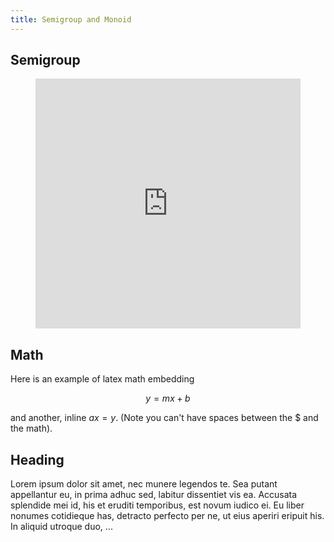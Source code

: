 ```yaml
---
title: Semigroup and Monoid
---
```


## Semigroup




<figure class="repl-wrapper">
<iframe height="400px" width="100%"
src="https://repl.it/@cs43/Quicksort?lite=true" scrolling="no" frameborder="no"
allowtransparency="true" allowfullscreen="true" sandbox="allow-forms
allow-pointer-lock allow-popups allow-same-origin allow-scripts
allow-modals"></iframe>
</figure>

## Math

Here is an example of latex math embedding

$$ y = mx +b $$

and another, inline $ax = y$. (Note you can't have spaces between the \$ and the
math).

## Heading

Lorem ipsum dolor sit amet, nec munere legendos te. Sea putant appellantur eu,
in prima adhuc sed, labitur dissentiet vis ea. Accusata splendide mei id, his et
eruditi temporibus, est novum iudico ei. Eu liber nonumes cotidieque has,
detracto perfecto per ne, ut eius aperiri eripuit his. In aliquid utroque duo,
...
